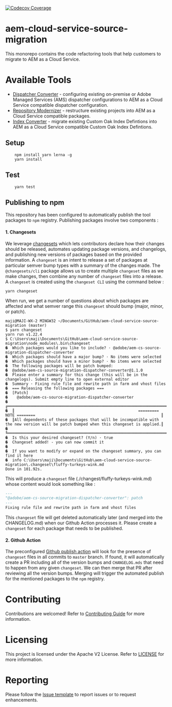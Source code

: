 <!--
Copyright 2020 Adobe. All rights reserved.
This file is licensed to you under the Apache License, Version 2.0 (the "License");
you may not use this file except in compliance with the License. You may obtain a copy
of the License at http://www.apache.org/licenses/LICENSE-2.0

Unless required by applicable law or agreed to in writing, software distributed under
the License is distributed on an "AS IS" BASIS, WITHOUT WARRANTIES OR REPRESENTATIONS
OF ANY KIND, either express or implied. See the License for the specific language
governing permissions and limitations under the License.
-->
[![Codecov Coverage](https://img.shields.io/codecov/c/github/dichaudhary/aem-cloud-service-source-migration/master.svg?style=flat-square)](https://codecov.io/gh/dichaudhary/aem-cloud-service-source-migration/tree/master/packages)
# aem-cloud-service-source-migration

This monorepo contains the code refactoring tools that help customers to migrate to AEM as a
 Cloud Service.

# Available Tools
-   [Dispatcher Converter](./packages/dispatcher-converter) - configuring existing on-premise or
 Adobe Managed Services (AMS) dispatcher configurations to AEM as a Cloud Service compatible
 dispatcher configuration.
-   [Repository Modernizer](./packages/repository-modernizer) - restructure existing projects
  into AEM as a Cloud Service compatible packages.
-   [Index Converter](./packages/index-converter) - migrate existing Custom Oak Index Defintions 
  into AEM as a Cloud Service compatible Custom Oak Index Defintions.

## Setup
```
    npm install yarn lerna -g
    yarn install
```
        
## Test
```
    yarn test
```

## Publishing to npm
This repository has been configured to automatically publish the tool packages to `npm` registry.
 Publishing packages involve two components :
#### 1. Changesets
We leverage [changesets](https://github.com/atlassian/changesets) which lets contributors declare
 how their changes should be released, automates updating package versions, and changelogs, and
  publishing new versions of packages based on the provided information.
A `changeset` is an intent to release a set of packages at particular semver bump types with a
 summary of the changes made.
The `@changesets/cli` package allows us to create multiple `changeset` files as we make changes,
 then combine any number of `changeset` files into a release. A `changeset` is created using the
  `changeset CLI` using the command below :
```
yarn changeset
```
When run, we get a number of questions about which packages are affected and what semver range
 this `changeset` should bump (major, minor, or patch).
```shell script
maji@MAJI-WX-2 MINGW32 ~/Documents/GitHub/aem-cloud-service-source-migration (master)
$ yarn changeset
yarn run v1.22.4
$ C:\Users\maji\Documents\GitHub\aem-cloud-service-source-migration\node_modules\.bin\changeset
�  Which packages would you like to include? · @adobe/aem-cs-source-migration-dispatcher-converter
�  Which packages should have a major bump? · No items were selected
�  Which packages should have a minor bump? · No items were selected
�  The following packages will be patch bumped:
�  @adobe/aem-cs-source-migration-dispatcher-converter@1.1.0
�  Please enter a summary for this change (this will be in the changelogs). Submit empty line to open external editor
�  Summary · Fixing rule file and rewrite path in farm and vhost files
�  === Releasing the following packages ===
�  [Patch]
�    @adobe/aem-cs-source-migration-dispatcher-converter
�  ╔════════════════════════════════════════════════════════════════════════════════════════════════════════════════════════════════════╗
�  ║                                                      ========= NOTE ========                                                       ║
�  ║All dependents of these packages that will be incompatible with the new version will be patch bumped when this changeset is applied.║
�  ╚════════════════════════════════════════════════════════════════════════════════════════════════════════════════════════════════════╝
�  Is this your desired changeset? (Y/n) · true
�  Changeset added! - you can now commit it
�
�  If you want to modify or expand on the changeset summary, you can find it here
�  info C:\Users\maji\Documents\GitHub\aem-cloud-service-source-migration\.changeset\fluffy-turkeys-wink.md
Done in 101.92s.
```
This will produce a `changeset` file (./changest/fluffy-turkeys-wink.md) whose content would look something like :
```markdown
---
"@adobe/aem-cs-source-migration-dispatcher-converter": patch
---
Fixing rule file and rewrite path in farm and vhost files
```
This `changeset` file will get deleted automatically later (and merged into the CHANGELOG.md) when our
 Github Action processes it. Please create a `changeset` for each package that needs to be published.

#### 2. Github Action
The preconfigured [Github publish action](https://github.com/adobe/aem-cloud-service-source-migration/blob/master/.github/workflows/publish.yml)
 will look for the presence of `changeset` files in all commits to `master` branch. If found, it
 will automatically create a PR including all of the version bumps and `CHANGELOG.mds` that need
 to happen from any given `changeset`. We can then merge that PR after reviewing all the version bumps.
 Merging will trigger the automated publish for the mentioned packages to the `npm` registry.

# Contributing

Contributions are welcomed! Refer to [Contributing Guide](../../CONTRIBUTING.md) for more information.

# Licensing

This project is licensed under the Apache V2 License. Refer to [LICENSE](../../LICENSE) for more information.


# Reporting

Please follow the [Issue template](ISSUE_TEMPLATE.md) to report issues or to request enhancements.
